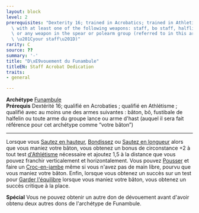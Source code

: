 ```yaml
---
layout: block
level: 2
prerequisites: "Dexterity 16; trained in Acrobatics; trained in Athletics; trained\
  \ with at least one of the following weapons: staff, bo staff, halfling sling staff,\
  \ or any weapon in the spear or polearm group (referred to in this archetype as\
  \ \u201Cyour staff\u201D)"
rarity: C
source: ??
summary: '-'
title: "D\xE9vouement du Funambule"
titleEN: Staff Acrobat Dedication
traits:
- general

---
```


<p><span id="ctl00_MainContent_DetailedOutput"><strong>Archétype</strong> <u><a href="https://2e.aonprd.com/Archetypes.aspx?ID=37">Funambule</a></u><br><strong>Prérequis</strong> Dextérité 16; qualifié en Acrobaties ; qualifié en Athlétisme ; qualifié avec au moins une des armes suivantes : bâton, bô, fustibale de halfelin ou toute arme du groupe lance ou arme d'hast (auquel il sera fait référence pour cet archétype comme “votre bâton”)<br></span></p>
<hr>
<p>Lorsque vous <a href="https://2e.aonprd.com/Actions.aspx?ID=36">Sautez en hauteur</a>, <a href="https://2e.aonprd.com/Actions.aspx?ID=81">Bondissez</a> ou <a href="https://2e.aonprd.com/Actions.aspx?ID=37">Sautez en longueur</a> alors que vous maniez votre bâton, vous obtenez un bonus de circonstance +2 à tout test <a href="https://2e.aonprd.com/Skills.aspx?ID=3">d'Athlétisme</a> nécessaire et ajoutez 1,5 à la distance que vous pouvez franchir verticalement et horizontalement. Vous pouvez <a href="https://2e.aonprd.com/Actions.aspx?ID=38">Pousser</a> et faire un <a href="https://2e.aonprd.com/Actions.aspx?ID=40">Croc-en-jambe</a> même si vous n'avez pas de main libre, pourvu que vous maniez votre bâton. Enfin, lorsque vous obtenez un succès sur un test pour <a href="https://2e.aonprd.com/Actions.aspx?ID=28">Garder l'équilibre</a> lorsque vous maniez votre bâton, vous obtenez un succès critique à la place.</p>
<p><strong>Spécial</strong> Vous ne pouvez obtenir un autre don de dévouement avant d'avoir obtenu deux autres dons de l'archétype de Funambule.&nbsp;</p>
